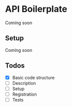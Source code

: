 # API Boilerplate

Coming soon

##  Setup

Coming soon

##  Todos
- [X] Basic code structure
- [ ] Description
- [ ] Setup
- [ ] Registration
- [ ] Tests